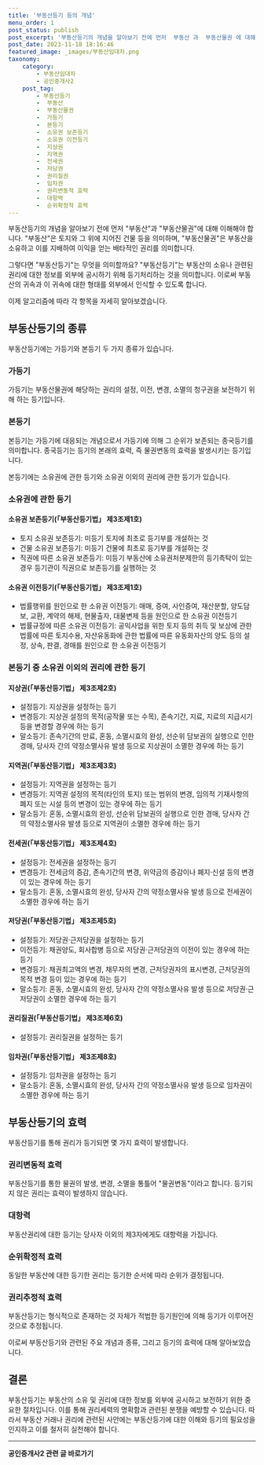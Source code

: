 ```yaml
---
title: '부동산등기 등의 개념'
menu_order: 1
post_status: publish
post_excerpt: '부동산등기의 개념을 알아보기 전에 먼저  부동산 과  부동산물권 에 대해 이해해야 합니다.  부동산 은 토지와 그 위에 지어진 건물 등을 의미하며,  부동산물권 은 부동산을 소유하고 이를 지배하여 이익을 얻는 배타적인 권리를 의미합니다.'
post_date: 2023-11-18 18:16:46
featured_image: _images/부동산임대차.png
taxonomy:
    category:
        - 부동산임대차
        - 공인중개사2
    post_tag:
        - 부동산등기
        -  부동산
        -  부동산물권
        -  가등기
        -  본등기
        -  소유권 보존등기
        -  소유권 이전등기
        -  지상권
        -  지역권
        -  전세권
        -  저당권
        -  권리질권
        -  임차권
        -  권리변동적 효력
        -  대항력
        -  순위확정적 효력
---
```



부동산등기의 개념을 알아보기 전에 먼저 "부동산"과 "부동산물권"에 대해 이해해야 합니다. "부동산"은 토지와 그 위에 지어진 건물 등을 의미하며, "부동산물권"은 부동산을 소유하고 이를 지배하여 이익을 얻는 배타적인 권리를 의미합니다.

그렇다면 "부동산등기"는 무엇을 의미할까요? "부동산등기"는 부동산의 소유나 관련된 권리에 대한 정보를 외부에 공시하기 위해 등기처리하는 것을 의미합니다. 이로써 부동산의 귀속과 이 귀속에 대한 형태를 외부에서 인식할 수 있도록 합니다.

이제 알고리즘에 따라 각 항목을 자세히 알아보겠습니다.

## 부동산등기의 종류

부동산등기에는 가등기와 본등기 두 가지 종류가 있습니다.

### 가등기

가등기는 부동산물권에 해당하는 권리의 설정, 이전, 변경, 소멸의 청구권을 보전하기 위해 하는 등기입니다.

### 본등기

본등기는 가등기에 대응되는 개념으로서 가등기에 의해 그 순위가 보존되는 종국등기를 의미합니다. 종국등기는 등기의 본래의 효력, 즉 물권변동의 효력을 발생시키는 등기입니다.

본등기에는 소유권에 관한 등기와 소유권 이외의 권리에 관한 등기가 있습니다.

### 소유권에 관한 등기

#### 소유권 보존등기(「부동산등기법」 제3조제1호)

- 토지 소유권 보존등기: 미등기 토지에 최초로 등기부를 개설하는 것
- 건물 소유권 보존등기: 미등기 건물에 최초로 등기부를 개설하는 것
- 직권에 따른 소유권 보존등기: 미등기 부동산에 소유권처분제한의 등기촉탁이 있는 경우 등기관이 직권으로 보존등기를 실행하는 것

#### 소유권 이전등기(「부동산등기법」 제3조제1호)

- 법률행위를 원인으로 한 소유권 이전등기: 매매, 증여, 사인증여, 재산분할, 양도담보, 교환, 계약의 해제, 현물출자, 대물변제 등을 원인으로 한 소유권 이전등기
- 법률규정에 따른 소유권 이전등기: 공익사업을 위한 토지 등의 취득 및 보상에 관한 법률에 따른 토지수용, 자산유동화에 관한 법률에 따른 유동화자산의 양도 등의 설정, 상속, 판결, 경매를 원인으로 한 소유권 이전등기

### 본등기 중 소유권 이외의 권리에 관한 등기

#### 지상권(「부동산등기법」 제3조제2호)

- 설정등기: 지상권을 설정하는 등기
- 변경등기: 지상권 설정의 목적(공작물 또는 수목), 존속기간, 지료, 지료의 지급시기 등을 변경할 경우에 하는 등기
- 말소등기: 존속기간의 만료, 혼동, 소멸시효의 완성, 선순위 담보권의 실행으로 인한 경매, 당사자 간의 약정소멸사유 발생 등으로 지상권이 소멸한 경우에 하는 등기

#### 지역권(「부동산등기법」 제3조제3호)

- 설정등기: 지역권을 설정하는 등기
- 변경등기: 지역권 설정의 목적(타인의 토지) 또는 범위의 변경, 임의적 기재사항의 폐지 또는 시설 등의 변경이 있는 경우에 하는 등기
- 말소등기: 혼동, 소멸시효의 완성, 선순위 담보권의 실행으로 인한 경매, 당사자 간의 약정소멸사유 발생 등으로 지역권이 소멸한 경우에 하는 등기

#### 전세권(「부동산등기법」 제3조제4호)

- 설정등기: 전세권을 설정하는 등기
- 변경등기: 전세금의 증감, 존속기간의 변경, 위약금의 증감이나 폐지·신설 등의 변경이 있는 경우에 하는 등기
- 말소등기: 혼동, 소멸시효의 완성, 당사자 간의 약정소멸사유 발생 등으로 전세권이 소멸한 경우에 하는 등기

#### 저당권(「부동산등기법」 제3조제5호)

- 설정등기: 저당권·근저당권을 설정하는 등기
- 이전등기: 채권양도, 회사합병 등으로 저당권·근저당권의 이전이 있는 경우에 하는 등기
- 변경등기: 채권최고액의 변경, 채무자의 변경, 근저당권자의 표시변경, 근저당권의 목적 변경 등이 있는 경우에 하는 등기
- 말소등기: 혼동, 소멸시효의 완성, 당사자 간의 약정소멸사유 발생 등으로 저당권·근저당권이 소멸한 경우에 하는 등기

#### 권리질권(「부동산등기법」 제3조제6호)

- 설정등기: 권리질권을 설정하는 등기

#### 임차권(「부동산등기법」 제3조제8호)

- 설정등기: 임차권을 설정하는 등기
- 말소등기: 혼동, 소멸시효의 완성, 당사자 간의 약정소멸사유 발생 등으로 임차권이 소멸한 경우에 하는 등기

## 부동산등기의 효력

부동산등기를 통해 권리가 등기되면 몇 가지 효력이 발생합니다.

### 권리변동적 효력

부동산등기를 통한 물권의 발생, 변경, 소멸을 통틀어 "물권변동"이라고 합니다. 등기되지 않은 권리는 효력이 발생하지 않습니다.

### 대항력

부동산권리에 대한 등기는 당사자 이외의 제3자에게도 대항력을 가집니다.

### 순위확정적 효력

동일한 부동산에 대한 등기한 권리는 등기한 순서에 따라 순위가 결정됩니다.

### 권리추정적 효력

부동산등기는 형식적으로 존재하는 것 자체가 적법한 등기원인에 의해 등기가 이루어진 것으로 추정됩니다.

이로써 부동산등기와 관련된 주요 개념과 종류, 그리고 등기의 효력에 대해 알아보았습니다.

## 결론

부동산등기는 부동산의 소유 및 권리에 대한 정보를 외부에 공시하고 보전하기 위한 중요한 절차입니다. 이를 통해 권리세력의 명확함과 관련된 분쟁을 예방할 수 있습니다. 따라서 부동산 거래나 권리에 관련된 사안에는 부동산등기에 대한 이해와 등기의 필요성을 인지하고 이를 철저히 실천해야 합니다.
<!-- wp:separator -->
<hr class="wp-block-separator has-alpha-channel-opacity"/>
<!-- /wp:separator -->

<!-- wp:group {"backgroundColor":"base","layout":{"type":"constrained"}} -->
<div class="wp-block-group has-base-background-color has-background"><!-- wp:paragraph {"align":"center","fontSize":"medium"} -->
<p class="has-text-align-center has-large-font-size"><strong>공인중개사2 관련 글 바로가기</strong></p>
<!-- /wp:paragraph -->


<!-- wp:latest-posts
{"categories":[{"id":22741,"count":19,"description":"","link":"https://uknowlaw.com/category/%ea%b3%b5%ec%9d%b8%ec%a4%91%ea%b0%9c%ec%82%ac2/","name":"공인중개사2","slug":"공인중개사2","taxonomy":"category","parent":0,"meta":[],"_links":{"self":[{"href":"https://uknowlaw.com/wp-json/wp/v2/categories/22741"}],"collection":[{"href":"https://uknowlaw.com/wp-json/wp/v2/categories"}],"about":[{"href":"https://uknowlaw.com/wp-json/wp/v2/taxonomies/category"}],"wp:post_type":[{"href":"https://uknowlaw.com/wp-json/wp/v2/posts?categories=22741"}],"curies":[{"name":"wp","href":"https://api.w.org/{rel}","templated":true}]}}],"postsToShow":100,"excerptLength":28,"postLayout":"grid","columns":2,"featuredImageAlign":"left","featuredImageSizeSlug":"large","fontSize":"small"} /--></div>
<!-- /wp:group -->